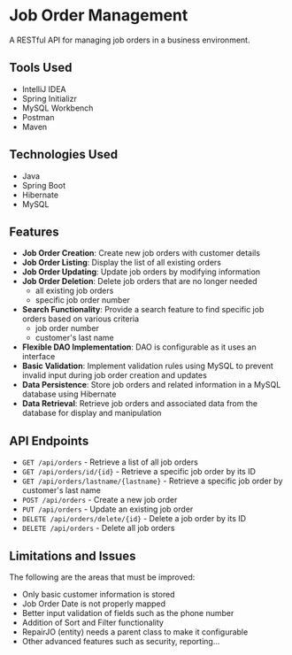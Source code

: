 # Job Order Management
A RESTful API for managing job orders in a business environment.

## Tools Used
- IntelliJ IDEA
- Spring Initializr
- MySQL Workbench
- Postman
- Maven
## Technologies Used
- Java
- Spring Boot
- Hibernate
- MySQL
## Features
- **Job Order Creation**: Create new job orders with customer details 
- **Job Order Listing**: Display the list of all existing orders
- **Job Order Updating**: Update job orders by modifying information
- **Job Order Deletion**: Delete job orders that are no longer needed
  - all existing job orders
  - specific job order number
- **Search Functionality**: Provide a search feature to find specific job orders based on various criteria
  - job order number 
  - customer's last name
- **Flexible DAO Implementation**: DAO is configurable as it uses an interface
- **Basic Validation**: Implement validation rules using MySQL to prevent invalid input during job order creation and updates
- **Data Persistence**: Store job orders and related information in a MySQL database using Hibernate
- **Data Retrieval**: Retrieve job orders and associated data from the database for display and manipulation
## API Endpoints
- `GET /api/orders` - Retrieve a list of all job orders
- `GET /api/orders/id/{id}` - Retrieve a specific job order by its ID
- `GET /api/orders/lastname/{lastname}` - Retrieve a specific job order by customer's last name
- `POST /api/orders` - Create a new job order
- `PUT /api/orders` - Update an existing job order
- `DELETE /api/orders/delete/{id}` - Delete a job order by its ID
- `DELETE /api/orders` - Delete all job orders
## Limitations and Issues
The following are the areas that must be improved:
- Only basic customer information is stored
- Job Order Date is not properly mapped
- Better input validation of fields such as the phone number 
- Addition of Sort and Filter functionality 
- RepairJO (entity) needs a parent class to make it configurable 
- Other advanced features such as security, reporting...